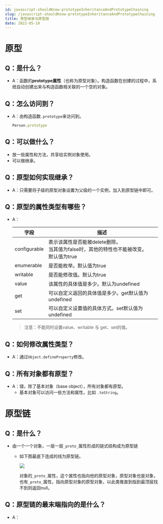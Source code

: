 ```yaml
---
id: javascript-shouldKnow-prototypeInheritanceAndPrototypeChaining
slug: /javascript-shouldKnow-prototypeInheritanceAndPrototypeChaining
title: 原型继承与原型链
date: 2022-05-10
---
```

# 原型

## Q：是什么？

* A：函数的**prototype属性**（也称为原型对象）。构造函数在创建的过程中，系统自动创建出来与构造函数相关联的一个空的对象。

## Q：怎么访问到？

* A：由构造函数`.prototype`来访问到。

  ````javascript
  Person.prototype
  ````

## Q：可以做什么？

* 放一些属性和方法，共享给实例对象使用。
* 可以做继承。

## Q：原型如何实现继承？

* A：只需要将子级的原型对象设置为父级的一个实例，加入到原型链中即可。

## Q：原型的属性类型有哪些？

* A：

  | 字段         | 描述                                                         |
  | ------------ | ------------------------------------------------------------ |
  | configurable | 表示该属性是否能被delete删除。<br />当其值为false时，其他的特性也不能被改变。<br />默认值为true |
  | enumerable   | 是否能枚举。默认值为true                                     |
  | writable     | 是否能修改值。默认为true                                     |
  | value        | 该属性的具体值是多少。默认为undefined                        |
  | get          | 可以自定义返回的具体值是多少。get默认值为undefined           |
  | set          | 可以自定义设置值的具体方式。set默认值为undefined             |

  > 注意：不能同时设置value、writable 与 get、set的值。

## Q：如何修改属性类型？

* A：通过`Object.defineProperty`修改。

## Q：所有对象都有原型？

* A：错，除了基本对象（base object），所有对象都有原型。
  * 基本对象可以访问一些方法和属性，比如 `.toString`。

# 原型链

## Q：是什么？

* 由一个一个对象，一层一层`_proto_`属性形成的链式结构成为原型链

  * 如下图最底下连成的线为原型链。

    ![](https://imgconvert.csdnimg.cn/aHR0cDovL3Jlc291cmNlLm11eWl5LmNuL2ltYWdlLzIwMTktMDctMjQtMDYwMzE5LmpwZw?x-oss-process=image/format,png)

    对象的`_proto_`属性，这个属性也指向他的原型对象，原型对象也是对象，也有`_proto_`属性，指向原型对象的原型对象，以此类推直到指到最顶层找不到则返回null。

## Q：原型链的最末端指向的是什么？

* A：
